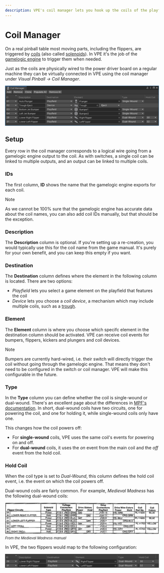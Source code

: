 ```yaml
---
description: VPE's coil manager lets you hook up the coils of the playfield to the gamelogic engine.
---
```

# Coil Manager

On a real pinball table most moving parts, including the flippers, are triggered by [coils](https://en.wikipedia.org/wiki/Inductor) (also called [solenoids](https://en.wikipedia.org/wiki/Solenoid)). In VPE it's the job of the [gamelogic engine](~/creators-guide/manual/gamelogic-engine.md) to trigger them when needed.

Just as the coils are physically wired to the power driver board on a regular machine they can be virtually connected in VPE using the coil manager under *Visual Pinball -> Coil Manager*.

![Coil Manager](coil-manager.png)

## Setup

Every row in the coil manager corresponds to a logical wire going from a gamelogic engine output to the coil. As with switches, a single coil can be linked to multiple outputs, and an output can be linked to multiple coils.

### IDs

The first column, **ID** shows the name that the gamelogic engine exports for each coil.

> [!note]
> As we cannot be 100% sure that the gamelogic engine has accurate data about the coil names, you can also add coil IDs manually, but that should be the exception.

### Description

The **Description** column is optional. If you're setting up a re-creation, you would typically use this for the coil name from the game manual. It's purely for your own benefit, and you can keep this empty if you want.

### Destination

The **Destination** column defines where the element in the following column is located. There are two options:

- *Playfield* lets you select a game element on the playfield that features the coil
- *Device* lets you choose a *coil device*, a mechanism which may include multiple coils, such as a [trough](../manual/mechanisms/troughs.md).

### Element

The **Element** column is where you choose which specifc element in the destination column should be activated. VPE can receive coil events for bumpers, flippers, kickers and plungers and coil devices.

> [!note]
> Bumpers are currently hard-wired, i.e. their switch will directly trigger the coil without going through the gamelogic engine. That means they don't need to be configured in the switch or coil manager. VPE will make this configurable in the future.

### Type

In the **Type** column you can define whether the coil is single-wound or dual-wound. There's an excellent page about the differences in [MPF's documentation](https://docs.missionpinball.org/en/latest/mechs/coils/dual_vs_single_wound.html). In short, dual-wound coils have two circuits, one for powering the coil, and one for holding it, while single-wound coils only have one.

This changes how the coil powers off:

- For **single-wound** coils, VPE uses the same coil's events for powering on and off.
- For **dual-wound** coils, it uses the *on* event from the main coil and the *off* event from the hold coil.

### Hold Coil

When the coil type is set to *Dual-Wound*, this column defines the hold coil event, i.e. the event on which the coil powers off.

Dual-wound coils are fairly common. For example, *Medieval Madness* has the following dual-wound coils:

![Medieval Madness dual-wound coils](dual-wound-coils.png)
<small>*From the Medieval Madness manual*</small>

In VPE, the two flippers would map to the following configuration:

![Dual-wound example configuration](switch-manager-dual-wound.png)
